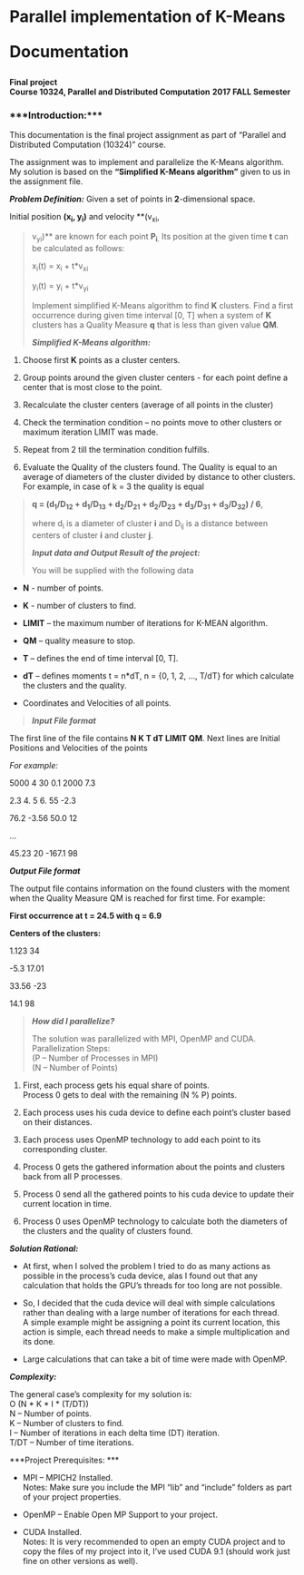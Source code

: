 <h1>Parallel implementation of K-Means

Documentation</h1>


**Final project**  
**Course 10324, Parallel and Distributed Computation**
**2017 FALL Semester**

<h3>***Introduction:***</h3>

This documentation is the final project assignment as part of “Parallel
and Distributed Computation (10324)” course.

The assignment was to implement and parallelize the K-Means algorithm.  
My solution is based on the **“Simplified K-Means algorithm”** given to
us in the assignment file.

***Problem Definition:***
Given a set of points in **2**-dimensional space.

Initial position
**(x<sub>i</sub>, y<sub>i</sub>)** and velocity **(v<sub>xi</sub>,
> v<sub>yi</sub>)** are known for each point
> **P<sub>i</sub>**<sub>.</sub> Its position at the given time **t** can
> be calculated as follows:
>
> x<sub>i</sub>(t) = x<sub>i</sub> + t\*v<sub>xi</sub>
>
> y<sub>i</sub>(t) = y<sub>i</sub> + t\*v<sub>yi</sub>
>
> Implement simplified K-Means algorithm to find **K** clusters. Find a
> first occurrence during given time interval \[0, T\] when a system of
> **K** clusters has a Quality Measure **q** that is less than given
> value **QM**.
>
> ***Simplified K-Means algorithm:***

1.  Choose first **K** points as a cluster centers.

2.  Group points around the given cluster centers - for each point
    define a center that is most close to the point.

3.  Recalculate the cluster centers (average of all points in
    the cluster)

4.  Check the termination condition – no points move to other clusters
    or maximum iteration LIMIT was made.

5.  Repeat from 2 till the termination condition fulfills.

6.  Evaluate the Quality of the clusters found. The Quality is equal to
    an average of diameters of the cluster divided by distance to
    other clusters. For example, in case of k = 3 the quality is equal

> **q = (d<sub>1</sub>/D<sub>12</sub> + d<sub>1</sub>/D<sub>13</sub> +
> d<sub>2</sub>/D<sub>21</sub> + d<sub>2</sub>/D<sub>23</sub> +
> d<sub>3</sub>/D<sub>31</sub> + d<sub>3</sub>/D<sub>32</sub>) / 6**,
>
> where d<sub>i</sub> is a diameter of cluster **i** and D<sub>ij</sub>
> is a distance between centers of cluster **i** and cluster **j**.
>
> ***Input data and Output Result of the project:***
>
> You will be supplied with the following data

-   **N** - number of points.

-   **K** - number of clusters to find.

-   **LIMIT** – the maximum number of iterations for K-MEAN algorithm.

-   **QM** – quality measure to stop.

-   **T** – defines the end of time interval \[0, T\].

-   **dT** – defines moments t = n\*dT, n = {0, 1, 2, …, T/dT} for which
    calculate the clusters and the quality.

-   Coordinates and Velocities of all points.

> <span id="_Hlk509228352" class="anchor"></span>***Input File format***

The first line of the file contains **N K T dT LIMIT QM**. Next lines
are Initial Positions and Velocities of the points

*For example:*

5000 4 30 0.1 2000 7.3

2.3 4. 5 6. 55 -2.3

76.2 -3.56 50.0 12

…

45.23 20 -167.1 98

***Output File format***

The output file contains information on the found clusters with the
moment when the Quality Measure QM is reached for first time. For
example:

**First occurrence at t = 24.5 with q = 6.9**

**Centers of the clusters:**

1.123 34

-5.3 17.01

33.56 -23

14.1 98

> ***How did I parallelize?***
>
> The solution was parallelized with MPI, OpenMP and CUDA.  
> Parallelization Steps:  
> (P – Number of Processes in MPI)  
> (N – Number of Points)

1.  First, each process gets his equal share of points.  
    Process 0 gets to deal with the remaining (N % P) points.

2.  Each process uses his cuda device to define each point’s cluster
    based on their distances.

3.  Each process uses OpenMP technology to add each point to its
    corresponding cluster.

4.  Process 0 gets the gathered information about the points and
    clusters back from all P processes.

5.  Process 0 send all the gathered points to his cuda device to update
    their current location in time.

6.  Process 0 uses OpenMP technology to calculate both the diameters of
    the clusters and the quality of clusters found.

***Solution Rational:***

-   At first, when I solved the problem I tried to do as many actions as
    possible in the process’s cuda device, alas I found out that any
    calculation that holds the GPU’s threads for too long are
    not possible.

-   So, I decided that the cuda device will deal with simple
    calculations rather than dealing with a large number of iterations
    for each thread.  
    A simple example might be assigning a point its current location,
    this action is simple, each thread needs to make a simple
    multiplication and its done.

-   Large calculations that can take a bit of time were made
    with OpenMP.

***Complexity:***

The general case’s complexity for my solution is:  
O (N \* K \* I \* (T/DT))  
N – Number of points.  
K – Number of clusters to find.  
I – Number of iterations in each delta time (DT) iteration.  
T/DT – Number of time iterations.

***Project Prerequisites: ***

-   MPI – MPICH2 Installed.  
    Notes: Make sure you include the MPI “lib” and “include” folders as
    part of your project properties.

-   OpenMP – Enable Open MP Support to your project.

-   CUDA Installed.  
    Notes: It is very recommended to open an empty CUDA project and to
    copy the files of my project into it, I’ve used CUDA 9.1 (should
    work just fine on other versions as well).

